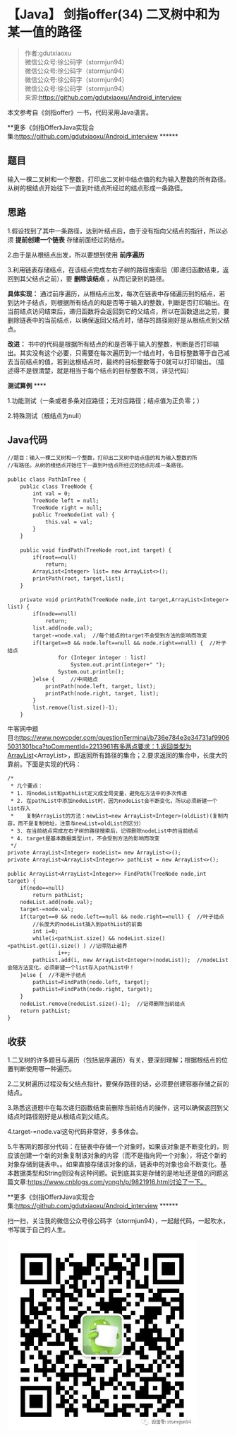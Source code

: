 # 【Java】 剑指offer(34) 二叉树中和为某一值的路径  
  
> 作者:gdutxiaoxu<br/> 微信公众号:徐公码字（stormjun94）<br/>微信公众号:徐公码字（stormjun94）<br/>微信公众号:徐公码字（stormjun94）<br/>微信公众号:徐公码字（stormjun94）<br/>来源:https://github.com/gdutxiaoxu/Android_interview

本文参考自《剑指offer》一书，代码采用Java语言。

**更多《剑指Offer》Java实现合集:https://github.com/gdutxiaoxu/Android_interview ******

## 题目

输入一棵二叉树和一个整数，打印出二叉树中结点值的和为输入整数的所有路径。从树的根结点开始往下一直到叶结点所经过的结点形成一条路径。

## 思路

1.假设找到了其中一条路径，达到叶结点后，由于没有指向父结点的指针，所以必须 **提前创建一个链表** 存储前面经过的结点。

2.由于是从根结点出发，所以要想到使用 **前序遍历**

3.利用链表存储结点，在该结点完成左右子树的路径搜索后（即递归函数结束，返回到其父结点之前），要 **删除该结点** ，从而记录别的路径。

**具体实现：**
通过前序遍历，从根结点出发，每次在链表中存储遍历到的结点，若到达叶子结点，则根据所有结点的和是否等于输入的整数，判断是否打印输出。在当前结点访问结束后，递归函数将会返回到它的父结点，所以在函数退出之前，要删除链表中的当前结点，以确保返回父结点时，储存的路径刚好是从根结点到父结点。

**改进：**
书中的代码是根据所有结点的和是否等于输入的整数，判断是否打印输出。其实没有这个必要，只需要在每次遍历到一个结点时，令目标整数等于自己减去当前结点的值，若到达根结点时，最终的目标整数等于0就可以打印输出。（描述得不是很清楚，就是相当于每个结点的目标整数不同，详见代码）

**测试算例** ****

1.功能测试（一条或者多条对应路径；无对应路径；结点值为正负零；）

2.特殊测试（根结点为null）

## **Java代码**

    
    
    //题目：输入一棵二叉树和一个整数，打印出二叉树中结点值的和为输入整数的所
    //有路径。从树的根结点开始往下一直到叶结点所经过的结点形成一条路径。
    
    public class PathInTree {
    	public class TreeNode {
    	    int val = 0;
    	    TreeNode left = null;
    	    TreeNode right = null;
    	    public TreeNode(int val) {
    	        this.val = val;
    	    }
    	}
    	
    	public void findPath(TreeNode root,int target) {
    		if(root==null)
    			return;
    		ArrayList<Integer> list= new ArrayList<>();
    		printPath(root, target,list);
    	}
    	
    	private void printPath(TreeNode node,int target,ArrayList<Integer> list) {
    		if(node==null)
    			return;
    		list.add(node.val);
    		target-=node.val;  //每个结点的target不会受到方法的影响而改变
    		if(target==0 && node.left==null && node.right==null) {  //叶子结点
    				for (Integer integer : list)
    					System.out.print(integer+" ");
    				System.out.println();
    		}else {		//中间结点
    			printPath(node.left, target, list);
    			printPath(node.right, target, list);
    		}
    		list.remove(list.size()-1);
    	}
    

牛客网中题目:https://www.nowcoder.com/questionTerminal/b736e784e3e34731af99065031301bca?toCommentId=2213961有多两点要求：1.返回类型为ArrayList<ArrayList<Integer>>，即返回所有路径的集合；2.要求返回的集合中，长度大的靠前。下面是实现的代码：

    
    
    /*
     * 几个要点：
     * 1. 将nodeList和pathList定义成全局变量，避免在方法中的多次传递
     * 2. 在pathList中添加nodeList时，因为nodeList会不断变化，所以必须新建一个list存入
     *    复制ArrayList的方法：newList=new ArrayList<Integer>(oldList)(复制内容，而不是复制地址，注意与newList=oldList的区分）
     * 3. 在当前结点完成左右子树的路径搜索后，记得删除nodeList中的当前结点
     * 4. target是基本数据类型int，不会受到方法的影响而改变
     */
    private ArrayList<Integer> nodeList= new ArrayList<>();
    private ArrayList<ArrayList<Integer>> pathList = new ArrayList<>();
     
    public ArrayList<ArrayList<Integer>> FindPath(TreeNode node,int target) {
        if(node==null)
            return pathList;
        nodeList.add(node.val);
        target-=node.val;
        if(target==0 && node.left==null && node.right==null) {  //叶子结点
            //长度大的nodeList插入到pathList的前面
            int i=0;
            while(i<pathList.size() && nodeList.size()<pathList.get(i).size() ) //记得防止越界
                    i++;
            pathList.add(i, new ArrayList<Integer>(nodeList));  //nodeList会随方法变化，必须新建一个list存入pathList中！
        }else {  //不是叶子结点
            pathList=FindPath(node.left, target);
            pathList=FindPath(node.right, target);
        }
        nodeList.remove(nodeList.size()-1);  //记得删除当前结点
        return pathList;
    }
    

## **收获**

1.二叉树的许多题目与遍历（包括层序遍历）有关，要深刻理解；根据根结点的位置判断使用哪一种遍历。

2.二叉树遍历过程没有父结点指针，要保存路径的话，必须要创建容器存储之前的结点。

3.熟悉这道题中在每次递归函数结束前删除当前结点的操作，这可以确保返回到父结点时路径刚好是从根结点到父结点。

4.target-=node.val这句代码非常好，多多体会。

5.牛客网的那部分代码：在链表中存储一个对象时，如果该对象是不断变化的，则应该创建一个新的对象复制该对象的内容（而不是指向同一个对象），将这个新的对象存储到链表中。。如果直接存储该对象的话，链表中的对象也会不断变化。基本数据类型和String则没有这种问题。说到底其实是存储的是地址还是值的问题这篇文章:https://www.cnblogs.com/yongh/p/9821916.html讨论了一下。

**更多《剑指Offer》Java实现合集:https://github.com/gdutxiaoxu/Android_interview ******

扫一扫，关注我的微信公众号徐公码字（stormjun94），一起敲代码，一起吹水，书写属于自己的人生。

![](https://raw.githubusercontent.com/gdutxiaoxu/blog_pic/master/offer/20200722234908.png)